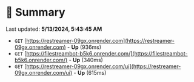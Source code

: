 # 📖 Summary
Last updated: **5/13/2024, 5:43:45 AM**

- `GET` [https://restreamer-09gx.onrender.com](https://restreamer-09gx.onrender.com) - **Up** (936ms)
- `GET` [https://filestreambot-b5k6.onrender.com/](https://filestreambot-b5k6.onrender.com/) - **Up** (340ms)
- `GET` [https://restreamer-09gx.onrender.com/ui](https://restreamer-09gx.onrender.com/ui) - **Up** (615ms)
